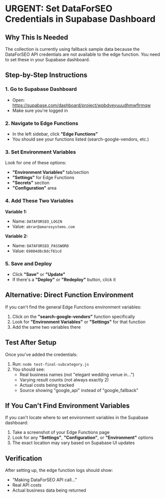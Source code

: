 # URGENT: Set DataForSEO Credentials in Supabase Dashboard

## Why This Is Needed
The collection is currently using fallback sample data because the DataForSEO API credentials are not available to the edge function. You need to set these in your Supabase dashboard.

## Step-by-Step Instructions

### 1. Go to Supabase Dashboard
- Open: https://supabase.com/dashboard/project/wpbdveyuuudhmwflrmqw
- Make sure you're logged in

### 2. Navigate to Edge Functions
- In the left sidebar, click **"Edge Functions"**
- You should see your functions listed (search-google-vendors, etc.)

### 3. Set Environment Variables
Look for one of these options:
- **"Environment Variables"** tab/section
- **"Settings"** for Edge Functions
- **"Secrets"** section
- **"Configuration"** area

### 4. Add These Two Variables
**Variable 1:**
- Name: `DATAFORSEO_LOGIN`
- Value: `abrar@amarosystems.com`

**Variable 2:**
- Name: `DATAFORSEO_PASSWORD`
- Value: `69084d8c8dcf81cd`

### 5. Save and Deploy
- Click **"Save"** or **"Update"**
- If there's a **"Deploy"** or **"Redeploy"** button, click it

## Alternative: Direct Function Environment
If you can't find the general Edge Functions environment variables:

1. Click on the **"search-google-vendors"** function specifically
2. Look for **"Environment Variables"** or **"Settings"** for that function
3. Add the same two variables there

## Test After Setup
Once you've added the credentials:

1. Run: `node test-final-subcategory.js`
2. You should see:
   - Real business names (not "elegant wedding venue in...")
   - Varying result counts (not always exactly 2)
   - Actual costs being tracked
   - Source showing "google_api" instead of "google_fallback"

## If You Can't Find Environment Variables
If you can't locate where to set environment variables in the Supabase dashboard:

1. Take a screenshot of your Edge Functions page
2. Look for any **"Settings"**, **"Configuration"**, or **"Environment"** options
3. The exact location may vary based on Supabase UI updates

## Verification
After setting up, the edge function logs should show:
- "Making DataForSEO API call..."
- Real API costs
- Actual business data being returned
